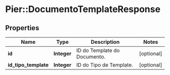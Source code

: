 # Pier::DocumentoTemplateResponse

## Properties
Name | Type | Description | Notes
------------ | ------------- | ------------- | -------------
**id** | **Integer** | ID do Template do Documento. | [optional] 
**id_tipo_template** | **Integer** | ID do Tipo de Template. | [optional] 


